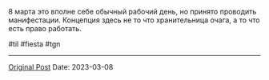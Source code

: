8 марта это вполне себе обычный рабочий день, но принято проводить манифестации. Концепция здесь не то что хранительница очага, а то что есть право работать.

#til #fiesta #tgn

---
[Original Post](https://t.me/lev2tarragona/992)
Date: 2023-03-08
